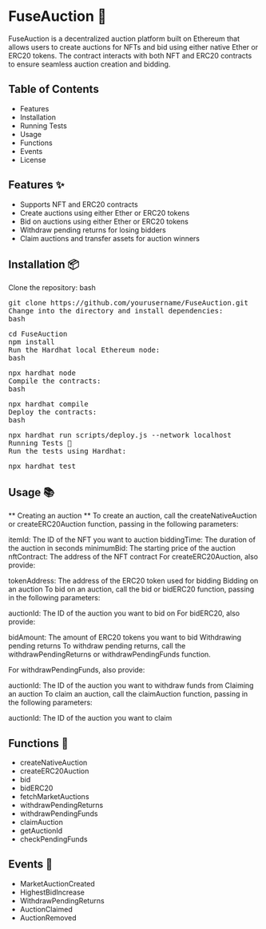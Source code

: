 # FuseAuction 🚀
FuseAuction is a decentralized auction platform built on Ethereum that allows users to create auctions for NFTs and bid using either native Ether or ERC20 tokens. The contract interacts with both NFT and ERC20 contracts to ensure seamless auction creation and bidding.

## Table of Contents
- Features
- Installation
- Running Tests
- Usage
- Functions
- Events
- License

## Features ✨

- Supports NFT and ERC20 contracts
- Create auctions using either Ether or ERC20 tokens
- Bid on auctions using either Ether or ERC20 tokens
- Withdraw pending returns for losing bidders
- Claim auctions and transfer assets for auction winners

## Installation 📦
Clone the repository:
bash

<pre>
git clone https://github.com/yourusername/FuseAuction.git
Change into the directory and install dependencies:
bash
</pre>

<pre>
cd FuseAuction
npm install
Run the Hardhat local Ethereum node:
bash
</pre>

<pre>
npx hardhat node
Compile the contracts:
bash
</pre>

<pre>
npx hardhat compile
Deploy the contracts:
bash
</pre>

<pre>
npx hardhat run scripts/deploy.js --network localhost
Running Tests 🧪
Run the tests using Hardhat:
</pre>

<pre>
npx hardhat test
</pre>

## Usage 📚
** Creating an auction **
To create an auction, call the createNativeAuction or createERC20Auction function, passing in the following parameters:

itemId: The ID of the NFT you want to auction
biddingTime: The duration of the auction in seconds
minimumBid: The starting price of the auction
nftContract: The address of the NFT contract
For createERC20Auction, also provide:

tokenAddress: The address of the ERC20 token used for bidding
Bidding on an auction
To bid on an auction, call the bid or bidERC20 function, passing in the following parameters:

auctionId: The ID of the auction you want to bid on
For bidERC20, also provide:

bidAmount: The amount of ERC20 tokens you want to bid
Withdrawing pending returns
To withdraw pending returns, call the withdrawPendingReturns or withdrawPendingFunds function.

For withdrawPendingFunds, also provide:

auctionId: The ID of the auction you want to withdraw funds from
Claiming an auction
To claim an auction, call the claimAuction function, passing in the following parameters:

auctionId: The ID of the auction you want to claim
## Functions 📝
- createNativeAuction
- createERC20Auction
- bid
- bidERC20
- fetchMarketAuctions
- withdrawPendingReturns
- withdrawPendingFunds
- claimAuction
- getAuctionId
- checkPendingFunds

## Events 📣
- MarketAuctionCreated
- HighestBidIncrease
- WithdrawPendingReturns
- AuctionClaimed
- AuctionRemoved
